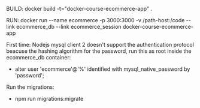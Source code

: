 BUILD:
docker build -t="docker-course-ecommerce-app" .

RUN:
docker run --name ecommerce -p 3000:3000 -v /path-host:/code --link ecommerce_db --link ecommerce_session docker-course-ecommerce-app

First time:
Nodejs mysql client 2 doesn't support the authentication protocol beacuse the hashing algorithm for the password, run this as root inside the ecommerce_db container:
- alter user 'ecommerce'@'%' identified with mysql_native_password by 'password';

Run the migrations:
- npm run migrations:migrate
